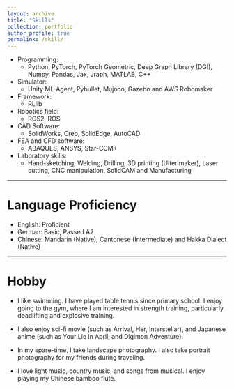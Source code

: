 ```yaml
---
layout: archive
title: "Skills"
collection: portfolio
author_profile: true
permalink: /skill/ 
---
```


<!-- Skills -->
<!-- ====== -->
* Programming: 
  * Python, PyTorch, PyTorch Geometric, Deep Graph Library (DGI), Numpy, Pandas, Jax, Jraph, MATLAB, C++ 
* Simulator:
  * Unity ML-Agent, Pybullet, Mujoco, Gazebo and AWS Robomaker
* Framework:
  * RLlib
* Robotics field: 
  * ROS2, ROS
* CAD Software:
  * SolidWorks, Creo, SolidEdge, AutoCAD
* FEA and CFD software:
  * ABAQUES, ANSYS, Star-CCM+
* Laboratory skills:
  * Hand-sketching, Welding, Drilling, 3D printing (Ulterimaker), Laser cutting, CNC manipulation, SolidCAM and Manufacturing

<hr>

Language Proficiency
======
* English:  Proficient 
* German:  Basic, Passed A2
* Chinese: Mandarin (Native), Cantonese (Intermediate) and Hakka Dialect (Native)

<hr>

Hobby
======
<!-- I like:
* Swimming
* Table tennis
* Movie
* Photography
* Chinese bamboo flute
 -->

* I like swimming. I have played table tennis since primary school. I enjoy going to the gym, where I am interested in strength training, particularly deadlifting and explosive training. 

* I also enjoy sci-fi movie (such as Arrival, Her, Interstellar), and Japanese anime (such as Your Lie in April, and Digimon Adventure).

* In my spare-time, I take landscape photography. I also take portrait photography for my friends during traveling.  

* I love light music, country music, and songs from musical. I enjoy playing my Chinese bamboo flute.

